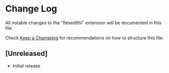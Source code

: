 # Change Log

All notable changes to the "flexedithl" extension will be documented in this file.

Check [Keep a Changelog](http://keepachangelog.com/) for recommendations on how to structure this file.

## [Unreleased]

- Initial release